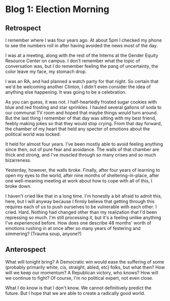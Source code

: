 # Blog 1: Election Morning

## Retrospect
I remember where I was four years ago.
At about 5pm I checked my phone to see the numbers roll in after having avoided the news most of the day.

I was at a meeting, along with the rest of the Interns at the Gender Equity Resource Center on campus. I don't remember what the topic of conversation was, but I do remember feeling the pang of uncertainty, the color leave my face, my stomach drop.

I was an RA, and had planned a watch party for that night. So certain that we'd be welcoming another Clinton, I didn't even consider the idea of anything else happening. It was going to be a celebration.

As you can guess, it was not. I half-heartedly frosted sugar cookies with blue and red frosting and star sprinkles. I hauled several gallons of soda to our communal TV room and hoped that maybe things would turn around. But the last thing I remember of that day was sitting with my best friend, feebly making jokes so that they would stop crying. From that day forward, the chamber of my heart that held any specter of emotions about the political world was locked.

It held for almost four years. I've been mostly able to avoid feeling anything since then, out of pure fear and avoidance. The walls of that chamber are thick and strong, and I've muscled through so many crises and so much bizarreness.

Yesterday, however, the walls broke. Finally, after four years of learning to open my eyes to the world, after nine months of sheltering-in-place, after one well-meaning meeting at work about how to cope with all of this, I broke down.

I haven't cried like that in a long time. I'm honestly a bit afraid to admit this, here, but I will anyway because I firmly believe that getting through this requires each of us to push ourselves to be vulnerable with each other. I cried. Hard. Nothing had changed other than my realization that I'd been repressing so much. I'm still processing it, but it's a feeling unlike anything I've experienced before. How does one describe 48 months' worth of emotions rushing in at once after so many years of festering and simmering? (Trauma soup, anyone?)

## Anterospect
What will tonight bring? A Democratic win would ease the suffering of some (probably primarily white, cis, straight, abled, etc) folks, but what then? How will we keep our momentum? A Republican victory, who knows? How will we continue to fight? Of course, I'm no political expert, not even close.

What I do know is that I don't know. We cannot definitively predict the future. But I hope that we are able to create a radically good world. 
